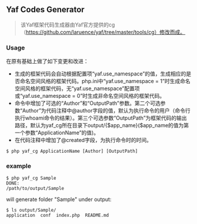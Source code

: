 ## Yaf Codes Generator

>该Yaf框架代码生成器由Yaf官方提供的cg（https://github.com/laruence/yaf/tree/master/tools/cg）修改而成。

### Usage
在原有基础上做了如下变更和改进：
 - 生成的框架代码会自动根据配置项“yaf.use_namespace”的值，生成相应的是否命名空间风格的框架代码。php.ini中“yaf.use_namespace = 1”时生成命名空间风格的框架代码，无“yaf.use_namespace”配置项或“yaf.use_namespace = 0”时生成非命名空间风格的框架代码。
 - 命令中增加了可选的“Author”和“OutputPath”参数。第二个可选参数“Author”为代码注释中@author字段的值，默认为执行命令的用户（命令行执行whoami命令的结果）。第三个可选参数“OutputPath”为框架代码的输出路径，默认为yaf_cg所在目录下output/{$app_name}($app_name的值为第一个参数“ApplicationName”的值)。
 - 在代码注释中增加了@created字段，为执行命令时的时间。
```
$ php yaf_cg ApplicationName [Author] [OutputPath]
```
### example
```
$ php yaf_cg Sample
DONE:
/path/to/output/Sample
```
will generate folder "Sample" under output:
```
$ ls output/Sample/
application  conf  index.php  README.md
```
